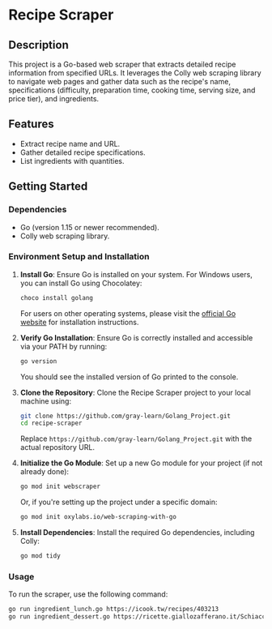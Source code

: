 # Recipe Scraper


## Description

This project is a Go-based web scraper that extracts detailed recipe information from specified URLs. It leverages the Colly web scraping library to navigate web pages and gather data such as the recipe's name, specifications (difficulty, preparation time, cooking time, serving size, and price tier), and ingredients.

## Features

- Extract recipe name and URL.
- Gather detailed recipe specifications.
- List ingredients with quantities.

## Getting Started

### Dependencies

- Go (version 1.15 or newer recommended).
- Colly web scraping library.

### Environment Setup and Installation

1. **Install Go**: Ensure Go is installed on your system. For Windows users, you can install Go using Chocolatey:

    ```bash
    choco install golang
    ```

    For users on other operating systems, please visit the [official Go website](https://golang.org/dl/) for installation instructions.

2. **Verify Go Installation**: Ensure Go is correctly installed and accessible via your PATH by running:

    ```bash
    go version
    ```

    You should see the installed version of Go printed to the console.

3. **Clone the Repository**: Clone the Recipe Scraper project to your local machine using:

    ```bash
    git clone https://github.com/gray-learn/Golang_Project.git
    cd recipe-scraper    
    ```

    Replace `https://github.com/gray-learn/Golang_Project.git` with the actual repository URL.

4. **Initialize the Go Module**: Set up a new Go module for your project (if not already done):

    ```bash
    go mod init webscraper
    ```

    Or, if you're setting up the project under a specific domain:

    ```bash
    go mod init oxylabs.io/web-scraping-with-go
    ```

5. **Install Dependencies**: Install the required Go dependencies, including Colly:

    ```bash
    go mod tidy
    ```

### Usage

To run the scraper, use the following command:

```bash
go run ingredient_lunch.go https://icook.tw/recipes/403213
go run ingredient_dessert.go https://ricette.giallozafferano.it/Schiacciata-fiorentina.html